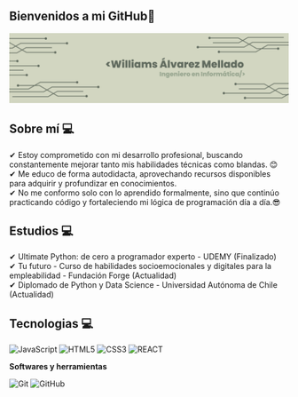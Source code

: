 ## Bienvenidos a mi GitHub👋

![Banner de Condor Coders](Banner.png)

## Sobre mí 💻

✔ Estoy comprometido con mi desarrollo profesional, buscando constantemente mejorar tanto mis habilidades técnicas como blandas. 😊 <br>
✔ Me educo de forma autodidacta, aprovechando recursos disponibles para adquirir y profundizar en conocimientos.<br>
✔ No me conformo solo con lo aprendido formalmente, sino que continúo practicando código y fortaleciendo mi lógica de programación día a día.😎<br>

## Estudios 💻
✔ Ultimate Python: de cero a programador experto - UDEMY  (Finalizado) <br>
✔ Tu futuro - Curso de habilidades socioemocionales y digitales para la empleabilidad - Fundación Forge (Actualidad) <br>
✔ Diplomado de Python y Data Science - Universidad Autónoma de Chile (Actualidad) <br>

## Tecnologias 💻

![JavaScript](https://img.shields.io/badge/javascript-%23323330.svg?style=for-the-badge&logo=javascript&logoColor=%23F7DF1E)
![HTML5](https://img.shields.io/badge/html5-%23E34F26.svg?style=for-the-badge&logo=html5&logoColor=white)
![CSS3](https://img.shields.io/badge/css3-%231572B6.svg?style=for-the-badge&logo=css3&logoColor=white)
![REACT](https://img.shields.io/badge/css3-%231572B6.svg?style=for-the-badge&logo=css3&logoColor=white)

 **Softwares y herramientas**

 ![Git](https://img.shields.io/badge/Git-F05032?style=for-the-badge&logo=git&logoColor=white)
![GitHub](https://img.shields.io/badge/GitHub-100000?style=for-the-badge&logo=github&logoColor=white)
